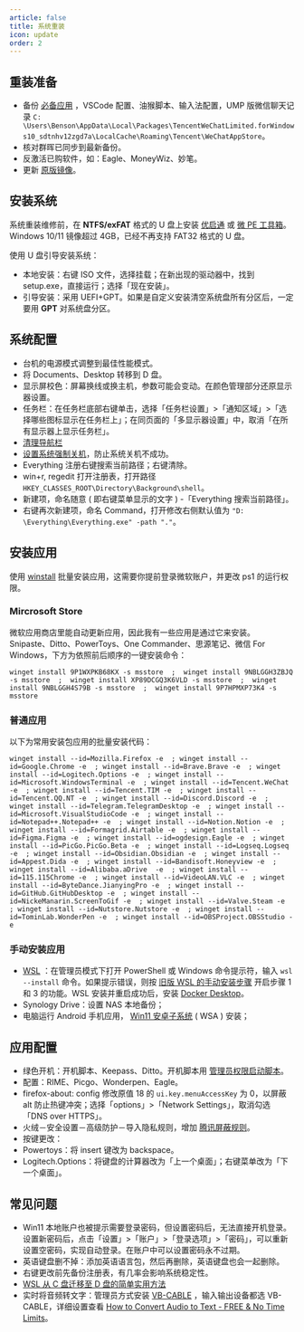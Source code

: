 ```yaml
---
article: false
title: 系统重装
icon: update
order: 2
---
```


## 重装准备

- 备份 [必备应用](https://newzone.top/apps/Applist.html) ，VSCode 配置、油猴脚本、输入法配置，UMP 版微信聊天记录 `C: \Users\Benson\AppData\Local\Packages\TencentWeChatLimited.forWindows10_sdtnhv12zgd7a\LocalCache\Roaming\Tencent\WeChatAppStore`。
- 核对群晖已同步到最新备份。
- 反激活已购软件，如：Eagle、MoneyWiz、妙笔。
- 更新 [原版镜像](https://www.microsoft.com/zh-cn/software-download/windows11)。

## 安装系统

系统重装维修前，在 **NTFS/exFAT** 格式的 U 盘上安装 [优启通](https://www.itsk.com/thread-428078-1-1.html) 或 [微 PE 工具箱](https://www.wepe.com.cn/)。Windows 10/11 镜像超过 4GB，已经不再支持 FAT32 格式的 U 盘。

使用 U 盘引导安装系统：

- 本地安装：右键 ISO 文件，选择挂载；在新出现的驱动器中，找到 setup.exe，直接运行；选择「现在安装」。
- 引导安装：采用 UEFI+GPT。如果是自定义安装清空系统盘所有分区后，一定要用 **GPT** 对系统盘分区。

## 系统配置

- 台机的电源模式调整到最佳性能模式。
- 将 Documents、Desktop 转移到 D 盘。
- 显示屏校色：屏幕换线或换主机，参数可能会变动。在颜色管理部分还原显示器设置。
- 任务栏：在任务栏底部右键单击，选择「任务栏设置」>「通知区域」>「选择哪些图标显示在任务栏上」；在同页面的「多显示器设置」中，取消「在所有显示器上显示任务栏」。
- [清理导航栏](https://zhuanlan.zhihu.com/p/25942015)
- [设置系统强制关机](https://newzone.top/posts/2017-09-02-forced_shutdown.html)，防止系统关机不成功。
- Everything 注册右键搜索当前路径；右键清除。
- win+r, regedit 打开注册表，打开路径 `HKEY_CLASSES_ROOT\Directory\Background\shell`。
- 新建项，命名随意 ( 即右键菜单显示的文字 ) -「Everything 搜索当前路径」。
- 右键再次新建项，命名 Command，打开修改右侧默认值为 `"D: \Everything\Everything.exe" -path "."`。

## 安装应用

使用 [winstall](https://newzone.top/posts/2022-03-21-winget_the_strongest_software_manager_for_windows.html) 批量安装应用，这需要你提前登录微软账户，并更改 ps1 的运行权限。

### Mircrosoft Store

微软应用商店里能自动更新应用，因此我有一些应用是通过它来安装。Snipaste、Ditto、PowerToys、One Commander、思源笔记、微信 For Windows，下方为依照前后顺序的一键安装命令：

```shell
winget install 9P1WXPKB68KX -s msstore  ;  winget install 9NBLGGH3ZBJQ -s msstore  ;  winget install XP89DCGQ3K6VLD -s msstore  ;  winget install 9NBLGGH4S79B -s msstore  ;  winget install 9P7HPMXP73K4 -s msstore
```

### 普通应用

以下为常用安装包应用的批量安装代码：

```shell
winget install --id=Mozilla.Firefox -e  ; winget install --id=Google.Chrome -e  ; winget install --id=Brave.Brave -e  ; winget install --id=Logitech.Options -e  ; winget install --id=Microsoft.WindowsTerminal -e  ; winget install --id=Tencent.WeChat -e  ; winget install --id=Tencent.TIM -e  ; winget install --id=Tencent.QQ.NT -e  ; winget install --id=Discord.Discord -e  ; winget install --id=Telegram.TelegramDesktop -e  ; winget install --id=Microsoft.VisualStudioCode -e  ; winget install --id=Notepad++.Notepad++ -e  ; winget install --id=Notion.Notion -e  ; winget install --id=Formagrid.Airtable -e  ; winget install --id=Figma.Figma -e  ; winget install --id=ogdesign.Eagle -e  ; winget install --id=PicGo.PicGo.Beta -e  ; winget install --id=Logseq.Logseq -e  ; winget install --id=Obsidian.Obsidian -e  ; winget install --id=Appest.Dida -e  ; winget install --id=Bandisoft.Honeyview -e  ; winget install --id=Alibaba.aDrive  -e  ; winget install --id=115.115Chrome -e  ; winget install --id=VideoLAN.VLC -e  ; winget install --id=ByteDance.JianyingPro -e  ; winget install --id=GitHub.GitHubDesktop -e  ; winget install --id=NickeManarin.ScreenToGif -e  ; winget install --id=Valve.Steam -e  ; winget install --id=Nutstore.Nutstore -e  ; winget install --id=TominLab.WonderPen -e  ; winget install --id=OBSProject.OBSStudio -e
```

### 手动安装应用

- [WSL](https://learn.microsoft.com/zh-cn/windows/wsl/install#install-wsl-command) ：在管理员模式下打开 PowerShell 或 Windows 命令提示符，输入 `wsl --install` 命令。如果提示错误，则按 [旧版 WSL 的手动安装步骤](https://learn.microsoft.com/zh-cn/windows/wsl/install-manual#step-1---enable-the-windows-subsystem-for-linux) 开启步骤 1 和 3 的功能。WSL 安装并重启成功后，安装 [Docker Desktop](https://docs.docker.com/get-docker/)。
- Synology Drive：设置 NAS 本地备份；
- 电脑运行 Android 手机应用， [Win11 安卓子系统](https://www.iplaysoft.com/win11-wsa.html) ( WSA ) 安装；

## 应用配置

- 绿色开机：开机脚本、Keepass、Ditto。开机脚本用 [管理员权限启动脚本](../code/AutoHotkey.html#管理员权限运行脚本)。
- 配置：RIME、Picgo、Wonderpen、Eagle。
- firefox-about: config 修改原值 18 的 `ui.key.menuAccessKey` 为 0，以屏蔽 alt 防止热键冲突；选择「options」>「Network Settings」，取消勾选「DNS over HTTPS」。
- 火绒－安全设置－高级防护－导入隐私规则，增加 [腾讯屏蔽规则](https://github.com/tutugreen/Huorong-Rules/tree/main/Tencent)。
- 按键更改：
- Powertoys：将 insert 键改为 backspace。
- Logitech.Options：将键盘的计算器改为「上一个桌面」；右键菜单改为「下一个桌面」。

## 常见问题

- Win11 本地账户也被提示需要登录密码，但设置密码后，无法直接开机登录。设置新密码后，点击「设置」>「账户」>「登录选项」>「密码」，可以重新设置空密码，实现自动登录。在账户中可以设置密码永不过期。
- 英语键盘删不掉：添加英语语言包，然后再删除，英语键盘也会一起删除。
- 右键更改前先备份注册表，有几率会影响系统稳定性。
- [WSL 从 C 盘迁移至 D 盘的简单实用方法](https://dandelioncloud.cn/article/details/1569126817577791489)
- 实时将音频转文字：管理员方式安装 [VB-CABLE](https://vb-audio.com/Cable/) ，输入输出设备都选 VB-CABLE，详细设置查看 [How to Convert Audio to Text - FREE & No Time Limits](https://www.youtube.com/watch?v=1DsrniDGOJQ)。

